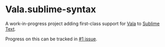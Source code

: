 # Vala.sublime-syntax

A work-in-progress project adding first-class support for [Vala][vala] to [Sublime Text][st3].

Progress on this can be tracked in [#1 issue][progress].

[st3]: https://www.sublimetext.com/
[vala]: https://wiki.gnome.org/Projects/Vala
[progress]: https://github.com/patrickrgaffney/Vala.sublime-syntax/issues/1
